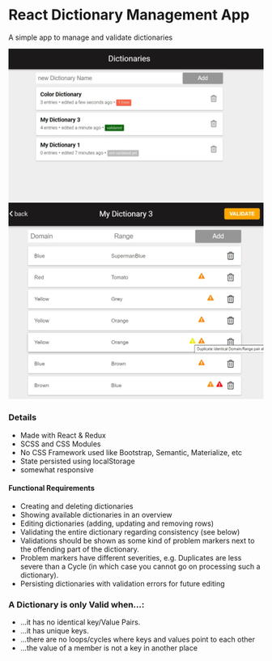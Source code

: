 # React Dictionary Management App

A simple app to manage and validate dictionaries

![Screenshot of Overview](/dictionary-app-1.JPG?raw=true 'Screenshot')
![Screenshot of Detail View](/dictionary-app-2.JPG?raw=true 'Screenshot')

### Details

-   Made with React & Redux
-   SCSS and CSS Modules
-   No CSS Framework used like Bootstrap, Semantic, Materialize, etc
-   State persisted using localStorage
-   somewhat responsive

#### Functional Requirements

-   Creating and deleting dictionaries
-   Showing available dictionaries in an overview
-   Editing dictionaries (adding, updating and removing rows)
-   Validating the entire dictionary regarding consistency (see below)
-   Validations should be shown as some kind of problem markers next to the offending part of the dictionary.
-   Problem markers have different severities, e.g. Duplicates are less severe than a Cycle (in which case you cannot go on
    processing such a dictionary).
-   Persisting dictionaries with validation errors for future editing

### A Dictionary is only Valid when...:

-   ...it has no identical key/Value Pairs.
-   ...it has unique keys.
-   ...there are no loops/cycles where keys and values point to each other
-   ...the value of a member is not a key in another place

